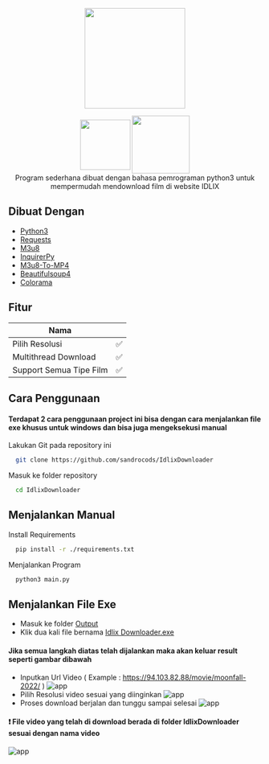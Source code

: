 <p align="center">
  <img width="200" height="200" src="https://github.com/sandrocods/IdlixDownloader/blob/master/img/Idlix%20Downloader.png?raw=true">
</p>
<p align="center">
  <img align="center" width="100" src="https://img.shields.io/badge/python-3670A0?style=for-the-badge&logo=python&logoColor=ffdd54">
  <img align="center" width=115" src="https://img.shields.io/badge/Windows-0078D6?style=for-the-badge&logo=windows&logoColor=white">
  <br>
  Program sederhana dibuat dengan bahasa pemrograman python3 untuk mempermudah mendownload film di website IDLIX
 </p>






## Dibuat Dengan

 - [Python3](https://www.python.org/)
 - [Requests](https://pypi.org/project/requests/)
 - [M3u8](https://pypi.org/project/m3u8/)
 - [InquirerPy](https://github.com/kazhala/InquirerPy)
 - [M3u8-To-MP4](https://pypi.org/project/m3u8-To-MP4/)
 - [Beautifulsoup4](https://pypi.org/project/beautifulsoup4/)
 - [Colorama](https://pypi.org/project/colorama/)
 

## Fitur

| Nama             |      |
| ----------------- | --- |
| Pilih Resolusi  | ✅ |
| Multithread Download | ✅ |
| Support Semua Tipe Film | ✅ |


## Cara Penggunaan

#### Terdapat 2 cara penggunaan project ini bisa dengan cara menjalankan file exe khusus untuk windows dan bisa juga mengeksekusi manual


Lakukan Git pada repository ini

```bash
  git clone https://github.com/sandrocods/IdlixDownloader
```

Masuk ke folder repository

```bash
  cd IdlixDownloader
```

## Menjalankan Manual

Install Requirements
```bash
  pip install -r ./requirements.txt
```

Menjalankan Program
```bash
  python3 main.py
```

## Menjalankan File Exe

- Masuk ke folder [Output](https://github.com/sandrocods/IdlixDownloader/tree/master/output)
- Klik dua kali file bernama [Idlix Downloader.exe](https://github.com/sandrocods/IdlixDownloader/blob/master/output/Idlix%20Downloader.exe)


#### Jika semua langkah diatas telah dijalankan maka akan keluar result seperti gambar dibawah

- Inputkan Url Video ( Example : https://94.103.82.88/movie/moonfall-2022/ )
![app](https://github.com/sandrocods/IdlixDownloader/raw/master/img/ss_3.png)
- Pilih Resolusi video sesuai yang diinginkan
![app](https://github.com/sandrocods/IdlixDownloader/raw/master/img/ss_1.png)
- Proses download berjalan dan tunggu sampai selesai 
![app](https://github.com/sandrocods/IdlixDownloader/raw/master/img/ss_2.png)

#### ❗️ File video yang telah di download berada di folder IdlixDownloader sesuai dengan nama video 

![app](https://i.ibb.co/ZLSn3qL/image.png)
